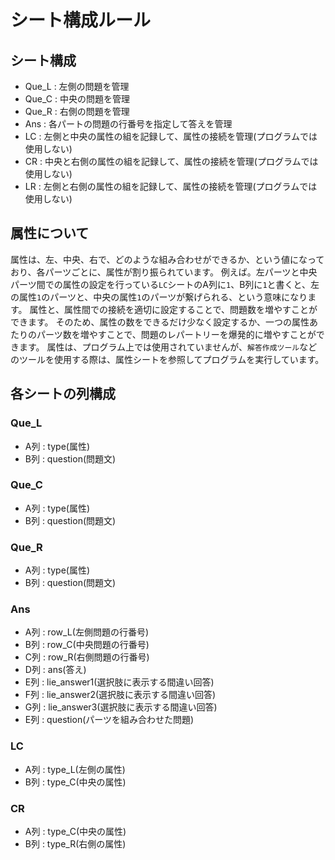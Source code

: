 # シート構成ルール


## シート構成

- Que_L : 左側の問題を管理
- Que_C : 中央の問題を管理
- Que_R : 右側の問題を管理
- Ans : 各パートの問題の行番号を指定して答えを管理
- LC : 左側と中央の属性の組を記録して、属性の接続を管理(プログラムでは使用しない)
- CR : 中央と右側の属性の組を記録して、属性の接続を管理(プログラムでは使用しない)
- LR : 左側と右側の属性の組を記録して、属性の接続を管理(プログラムでは使用しない)

## 属性について

属性は、左、中央、右で、どのような組み合わせができるか、という値になっており、各パーツごとに、属性が割り振られています。
例えば。左パーツと中央パーツ間での属性の設定を行っている`LC`シートのA列に`1`、B列に`1`と書くと、左の属性`1`のパーツと、中央の属性`1`のパーツが繋げられる、という意味になります。
属性と、属性間での接続を適切に設定することで、問題数を増やすことができます。
そのため、属性の数をできるだけ少なく設定するか、一つの属性あたりのパーツ数を増やすことで、問題のレパートリーを爆発的に増やすことができます。
属性は、プログラム上では使用されていませんが、`解答作成ツール`などのツールを使用する際は、属性シートを参照してプログラムを実行しています。

## 各シートの列構成

### Que_L

- A列 : type(属性)
- B列 : question(問題文)

### Que_C

- A列 : type(属性)
- B列 : question(問題文)

### Que_R

- A列 : type(属性)
- B列 : question(問題文)

### Ans

- A列 : row_L(左側問題の行番号)
- B列 : row_C(中央問題の行番号)
- C列 : row_R(右側問題の行番号)
- D列 : ans(答え)
- E列 : lie_answer1(選択肢に表示する間違い回答)
- F列 : lie_answer2(選択肢に表示する間違い回答)
- G列 : lie_answer3(選択肢に表示する間違い回答)
- E列 : question(パーツを組み合わせた問題)

### LC

- A列 : type_L(左側の属性)
- B列 : type_C(中央の属性)

### CR

- A列 : type_C(中央の属性)
- B列 : type_R(右側の属性)
